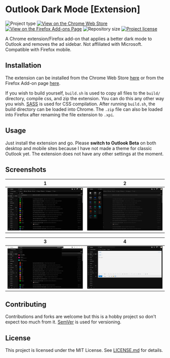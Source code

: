 # Outlook Dark Mode [Extension]
![](https://img.shields.io/badge/type-Extension-yellow.svg "Project type")
[![](https://img.shields.io/chrome-web-store/v/kjfbefcenipnnpbcbbklcidpjiamlcpl.svg "View on the Chrome Web Store")](https://chrome.google.com/webstore/detail/outlook-dark-mode/kjfbefcenipnnpbcbbklcidpjiamlcpl)
[![](https://img.shields.io/amo/v/outlook-dark-mode.svg "View on the Firefox Add-ons Page")](https://addons.mozilla.org/en-US/firefox/addon/outlook-dark-mode/)
![](https://img.shields.io/github/repo-size/jerboa88/outlook-dark-mode.svg "Repository size")
[![](https://img.shields.io/github/license/jerboa88/outlook-dark-mode.svg "Project license")](LICENSE.md)


A Chrome extension/Firefox add-on that applies a better dark mode to Outlook and removes the ad sidebar. Not affiliated with Microsoft. Compatible with Firefox mobile.


## Installation
The extension can be installed from the Chrome Web Store [here](https://chrome.google.com/webstore/detail/outlook-dark-mode/kjfbefcenipnnpbcbbklcidpjiamlcpl) or from the Firefox Add-on page [here](https://addons.mozilla.org/en-US/firefox/addon/outlook-dark-mode/).

If you wish to build yourself, `build.sh` is used to copy all files to the `build/` directory, compile css, and zip the extension. You can do this any other way you wish. [SASS](https://sass-lang.com/) is used for CSS compilation. After running `build.sh`, the build directory can be loaded into Chrome. The `.zip` file can also be loaded into Firefox after renaming the file extension to `.xpi`.


## Usage
Just install the extension and go. Please **switch to Outlook Beta** on both desktop and mobile sites because I have not made a theme for classic Outlook yet. The extension does not have any other settings at the moment.


## Screenshots
1 | 2
:-:|:-:
![Screenshot 1](screenshots/ss1.png) | ![Screenshot 2](screenshots/ss2.png)

3 | 4
:-:|:-:
![Screenshot 3](screenshots/ss3.png) | ![Screenshot 4](screenshots/ss4.png)


## Contributing
Contributions and forks are welcome but this is a hobby project so don't expect too much from it. [SemVer](http://semver.org/) is used for versioning.


## License
This project is licensed under the MIT License. See [LICENSE.md](LICENSE.md) for details.
